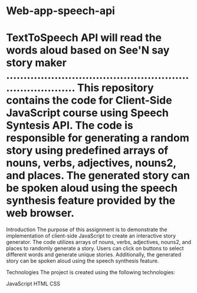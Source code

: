 # Web-app-speech-api
TextToSpeech API will read the words aloud based on See'N say story maker
.........................................................................
This repository contains the code for Client-Side JavaScript course using Speech Syntesis API. The code is responsible for generating a random story using predefined arrays of nouns, verbs,
adjectives, nouns2, and places. The generated story can be spoken aloud using the speech synthesis feature provided by the web browser.
========================================================================
Introduction
The purpose of this assignment is to demonstrate the implementation of client-side JavaScript to create an interactive story generator. The code utilizes arrays of nouns, verbs, adjectives, nouns2, and places to randomly generate a story. Users can click on buttons to select different words and generate unique stories. Additionally, the generated story can be spoken aloud using the speech synthesis feature.

Technologies
The project is created using the following technologies:

JavaScript
HTML
CSS
